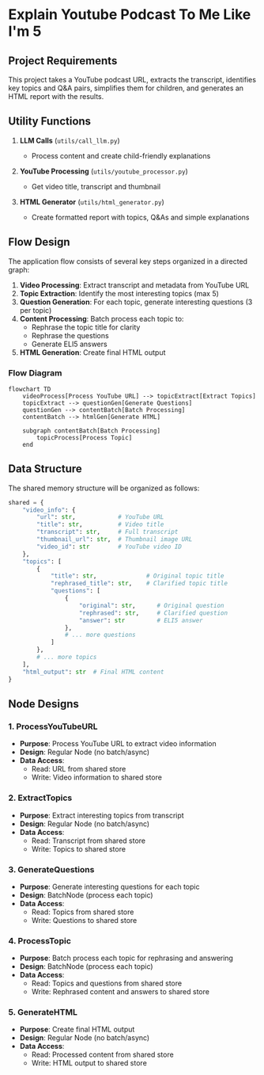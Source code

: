 # Explain Youtube Podcast To Me Like I'm 5

## Project Requirements
This project takes a YouTube podcast URL, extracts the transcript, identifies key topics and Q&A pairs, simplifies them for children, and generates an HTML report with the results.

## Utility Functions

1. **LLM Calls** (`utils/call_llm.py`)
   - Process content and create child-friendly explanations

2. **YouTube Processing** (`utils/youtube_processor.py`)
   - Get video title, transcript and thumbnail

3. **HTML Generator** (`utils/html_generator.py`)
   - Create formatted report with topics, Q&As and simple explanations

## Flow Design

The application flow consists of several key steps organized in a directed graph:

1. **Video Processing**: Extract transcript and metadata from YouTube URL
2. **Topic Extraction**: Identify the most interesting topics (max 5)
3. **Question Generation**: For each topic, generate interesting questions (3 per topic)
4. **Content Processing**: Batch process each topic to:
   - Rephrase the topic title for clarity
   - Rephrase the questions
   - Generate ELI5 answers
5. **HTML Generation**: Create final HTML output

### Flow Diagram

```mermaid
flowchart TD
    videoProcess[Process YouTube URL] --> topicExtract[Extract Topics]
    topicExtract --> questionGen[Generate Questions]
    questionGen --> contentBatch[Batch Processing]
    contentBatch --> htmlGen[Generate HTML]
    
    subgraph contentBatch[Batch Processing]
        topicProcess[Process Topic]
    end
```

## Data Structure

The shared memory structure will be organized as follows:

```python
shared = {
    "video_info": {
        "url": str,            # YouTube URL
        "title": str,          # Video title
        "transcript": str,     # Full transcript
        "thumbnail_url": str,  # Thumbnail image URL
        "video_id": str        # YouTube video ID
    },
    "topics": [
        {
            "title": str,              # Original topic title
            "rephrased_title": str,    # Clarified topic title
            "questions": [
                {
                    "original": str,      # Original question
                    "rephrased": str,     # Clarified question
                    "answer": str         # ELI5 answer
                },
                # ... more questions
            ]
        },
        # ... more topics
    ],
    "html_output": str  # Final HTML content
}
```

## Node Designs

### 1. ProcessYouTubeURL
- **Purpose**: Process YouTube URL to extract video information
- **Design**: Regular Node (no batch/async)
- **Data Access**: 
  - Read: URL from shared store
  - Write: Video information to shared store

### 2. ExtractTopics
- **Purpose**: Extract interesting topics from transcript
- **Design**: Regular Node (no batch/async)
- **Data Access**:
  - Read: Transcript from shared store
  - Write: Topics to shared store

### 3. GenerateQuestions
- **Purpose**: Generate interesting questions for each topic
- **Design**: BatchNode (process each topic)
- **Data Access**:
  - Read: Topics from shared store
  - Write: Questions to shared store

### 4. ProcessTopic
- **Purpose**: Batch process each topic for rephrasing and answering
- **Design**: BatchNode (process each topic)
- **Data Access**:
  - Read: Topics and questions from shared store
  - Write: Rephrased content and answers to shared store

### 5. GenerateHTML
- **Purpose**: Create final HTML output
- **Design**: Regular Node (no batch/async)
- **Data Access**:
  - Read: Processed content from shared store
  - Write: HTML output to shared store


